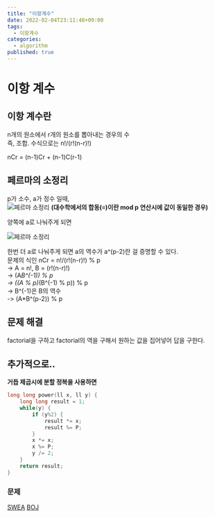 ```yaml
---
title: "이항계수"
date: 2022-02-04T23:11:48+09:00
tags:
  - 이항계수
categories:
  - algorithm
published: true
---
```


# 이항 계수

## 이항 계수란
n개의 원소에서 r개의 원소를 뽑아내는 경우의 수  
즉, 조합. 수식으로는 n!/(r!(n-r)!)

nCr = (n-1)Cr + (n-1)C(r-1)


## 페르마의 소정리
p가 소수, a가 정수 일때,  
![페르마 소정리](https://wikimedia.org/api/rest_v1/media/math/render/svg/7ff656f721894b9a50a2b1d18538463a6a4ec15f)
**(대수학에서의 합동(≡)이란 mod p 연산시에 값이 동일한 경우)**  

양쪽에 a로 나눠주게 되면 

![페르마 소정리](https://wikimedia.org/api/rest_v1/media/math/render/svg/2149302899fcbf99c1b46c536549f7ed7b0a6b2b)  

한번 더 a로 나눠주게 되면 a의 역수가 a^(p-2)란 걸 증명할 수 있다.  
문제의 식인 nCr = n!/(r!(n-r)!) % p  
-> A = n!, B = (r!(n-r)!)  
-> (A*B^(-1)) % p  
-> ((A % p)*(B^(-1) % p)) % p  
-> B^(-1)은 B의 역수  
-> (A*B^(p-2)) % p

## 문제 해결
factorial을 구하고 factorial의 역을 구해서 원하는 값을 집어넣어 답을 구한다.

## 추가적으로..
**거듭 제곱시에 분할 정복을 사용하면**
```cpp
long long power(ll x, ll y) {  
	long long result = 1;  
	while(y) {  
		if (y%2) {  
			result *= x;
			result %= P;
		}
		x *= x;
		x %= P;
		y /= 2;
	}
	return result;
}  
```

### 문제

[SWEA](https://swexpertacademy.com/main/code/problem/problemDetail.do?contestProbId=AWXGKdbqczEDFAUo&categoryId=AWXGKdbqczEDFAUo&categoryType=CODE)
[BOJ](https://www.acmicpc.net/problem/11401)
